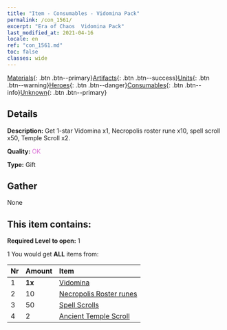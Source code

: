 ```yaml
---
title: "Item - Consumables - Vidomina Pack"
permalink: /con_1561/
excerpt: "Era of Chaos  Vidomina Pack"
last_modified_at: 2021-04-16
locale: en
ref: "con_1561.md"
toc: false
classes: wide
---
```

 [Materials](/Items/){: .btn .btn--primary}[Artifacts](/Items/Artifacts/){: .btn .btn--success}[Units](/Items/Units/){: .btn .btn--warning}[Heroes](/Items/Heroes/){: .btn .btn--danger}[Consumables](/Items/Consumables/){: .btn .btn--info}[Unknown](/Items/Unknown/){: .btn .btn--primary}

## Details
 **Description:** Get 1-star Vidomina x1, Necropolis roster rune x10, spell scroll x50, Temple Scroll x2.

 **Quality:** <span style="color: #DA70D6">OK</span>

 **Type:** Gift

## Gather

  None

## This item contains:

 **Required Level to open:** 1

 1 You would get **ALL** items  from:

  | Nr | Amount |     Item    |
  |:---|:-------|:------------|
  | 1 |  **1x** | [Vidomina](/heroes/Vidomina/) |  | 
  | 2 | 10 | [Necropolis Roster runes](/Items/con_755/) |  | 
  | 3 | 50 | [Spell Scrolls](/Items/con_694/) |  | 
  | 4 | 2 | [Ancient Temple Scroll](/Items/con_697/) |  | 
